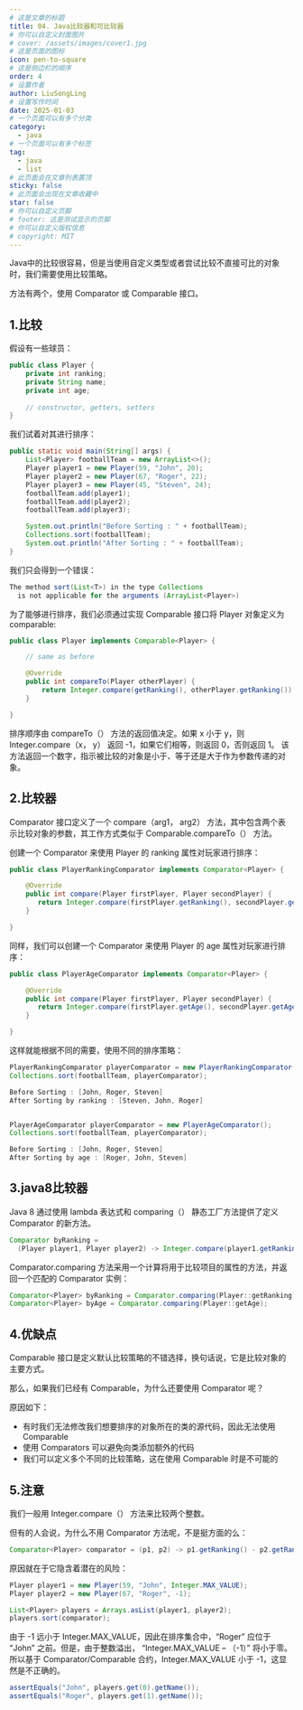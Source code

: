 ```yaml
---
# 这是文章的标题
title: 04. Java比较器和可比较器
# 你可以自定义封面图片
# cover: /assets/images/cover1.jpg
# 这是页面的图标
icon: pen-to-square
# 这是侧边栏的顺序
order: 4
# 设置作者
author: LiuSongLing
# 设置写作时间
date: 2025-01-03
# 一个页面可以有多个分类
category:
  - java
# 一个页面可以有多个标签
tag:
  - java
  - list
# 此页面会在文章列表置顶
sticky: false
# 此页面会出现在文章收藏中
star: false
# 你可以自定义页脚
# footer: 这是测试显示的页脚
# 你可以自定义版权信息
# copyright: MIT
---
```


Java中的比较很容易，但是当使用自定义类型或者尝试比较不直接可比的对象时，我们需要使用比较策略。

方法有两个，使用 Comparator 或 Comparable 接口。

<!-- more -->

## 1.比较

假设有一些球员：
```java
public class Player {
    private int ranking;
    private String name;
    private int age;
    
    // constructor, getters, setters  
}
```
我们试着对其进行排序：
```java
public static void main(String[] args) {
    List<Player> footballTeam = new ArrayList<>();
    Player player1 = new Player(59, "John", 20);
    Player player2 = new Player(67, "Roger", 22);
    Player player3 = new Player(45, "Steven", 24);
    footballTeam.add(player1);
    footballTeam.add(player2);
    footballTeam.add(player3);

    System.out.println("Before Sorting : " + footballTeam);
    Collections.sort(footballTeam);
    System.out.println("After Sorting : " + footballTeam);
}

```

我们只会得到一个错误：
```java
The method sort(List<T>) in the type Collections 
  is not applicable for the arguments (ArrayList<Player>)
```

为了能够进行排序，我们必须通过实现 Comparable 接口将 Player 对象定义为 comparable:
```java
public class Player implements Comparable<Player> {

    // same as before

    @Override
    public int compareTo(Player otherPlayer) {
        return Integer.compare(getRanking(), otherPlayer.getRanking());
    }

}
```

排序顺序由 compareTo（） 方法的返回值决定。如果 x 小于 y，则 Integer.compare（x， y） 返回 -1，如果它们相等，则返回 0，否则返回 1。
该方法返回一个数字，指示被比较的对象是小于、等于还是大于作为参数传递的对象。


## 2.比较器

Comparator 接口定义了一个 compare（arg1， arg2） 方法，其中包含两个表示比较对象的参数，其工作方式类似于 Comparable.compareTo（） 方法。

创建一个 Comparator 来使用 Player 的 ranking 属性对玩家进行排序：
```java
public class PlayerRankingComparator implements Comparator<Player> {

    @Override
    public int compare(Player firstPlayer, Player secondPlayer) {
       return Integer.compare(firstPlayer.getRanking(), secondPlayer.getRanking());
    }

}
```

同样，我们可以创建一个 Comparator 来使用 Player 的 age 属性对玩家进行排序：

```java
public class PlayerAgeComparator implements Comparator<Player> {

    @Override
    public int compare(Player firstPlayer, Player secondPlayer) {
       return Integer.compare(firstPlayer.getAge(), secondPlayer.getAge());
    }

}
```

这样就能根据不同的需要，使用不同的排序策略：
```java
PlayerRankingComparator playerComparator = new PlayerRankingComparator();
Collections.sort(footballTeam, playerComparator);

Before Sorting : [John, Roger, Steven]
After Sorting by ranking : [Steven, John, Roger]


PlayerAgeComparator playerComparator = new PlayerAgeComparator();
Collections.sort(footballTeam, playerComparator);

Before Sorting : [John, Roger, Steven]
After Sorting by age : [Roger, John, Steven]
```

## 3.java8比较器

Java 8 通过使用 lambda 表达式和 comparing（） 静态工厂方法提供了定义 Comparator 的新方法。

```java
Comparator byRanking = 
  (Player player1, Player player2) -> Integer.compare(player1.getRanking(), player2.getRanking());
```

Comparator.comparing 方法采用一个计算将用于比较项目的属性的方法，并返回一个匹配的 Comparator 实例：

```java
Comparator<Player> byRanking = Comparator.comparing(Player::getRanking);
Comparator<Player> byAge = Comparator.comparing(Player::getAge);
```

## 4.优缺点

Comparable 接口是定义默认比较策略的不错选择，换句话说，它是比较对象的主要方式。

那么，如果我们已经有 Comparable，为什么还要使用 Comparator 呢？

原因如下：
- 有时我们无法修改我们想要排序的对象所在的类的源代码，因此无法使用 Comparable
- 使用 Comparators 可以避免向类添加额外的代码
- 我们可以定义多个不同的比较策略，这在使用 Comparable 时是不可能的

## 5.注意

我们一般用 Integer.compare（） 方法来比较两个整数。

但有的人会说，为什么不用 Comparator 方法呢，不是挺方面的么：
```java
Comparator<Player> comparator = (p1, p2) -> p1.getRanking() - p2.getRanking();
```

原因就在于它隐含着潜在的风险：
```java
Player player1 = new Player(59, "John", Integer.MAX_VALUE);
Player player2 = new Player(67, "Roger", -1);

List<Player> players = Arrays.asList(player1, player2);
players.sort(comparator);
```

由于 -1 远小于 Integer.MAX_VALUE，因此在排序集合中，“Roger” 应位于 “John” 之前。但是，由于整数溢出， “Integer.MAX_VALUE – （-1）” 将小于零。所以基于 Comparator/Comparable 合约，Integer.MAX_VALUE 小于 -1，这显然是不正确的。

```java
assertEquals("John", players.get(0).getName());
assertEquals("Roger", players.get(1).getName());
```